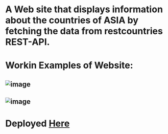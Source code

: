 # A Web site that displays information about the countries of ASIA by fetching the data from restcountries REST-API.



# Workin Examples of Website:

## ![image](https://user-images.githubusercontent.com/64361746/128471134-90b40a06-223a-49a7-a96d-3d18bca574a8.png)


## ![image](https://user-images.githubusercontent.com/64361746/128471506-143e1307-6a35-4208-9b2e-0b6658e10352.png)


# Deployed [Here](https://rest-api-country-asia.netlify.app/)
